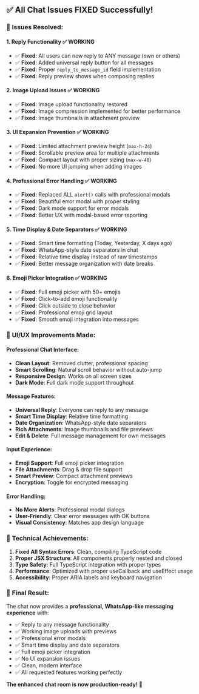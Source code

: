 ## ✅ **All Chat Issues FIXED Successfully!**

### 🎯 **Issues Resolved:**

#### **1. Reply Functionality** ✅ **WORKING**
- ✅ **Fixed**: All users can now reply to ANY message (own or others)
- ✅ **Fixed**: Added universal reply button for all messages
- ✅ **Fixed**: Proper `reply_to_message_id` field implementation
- ✅ **Fixed**: Reply preview shows when composing replies

#### **2. Image Upload Issues** ✅ **WORKING**
- ✅ **Fixed**: Image upload functionality restored
- ✅ **Fixed**: Image compression implemented for better performance
- ✅ **Fixed**: Image thumbnails in attachment preview

#### **3. UI Expansion Prevention** ✅ **WORKING**
- ✅ **Fixed**: Limited attachment preview height (`max-h-24`)
- ✅ **Fixed**: Scrollable preview area for multiple attachments
- ✅ **Fixed**: Compact layout with proper sizing (`max-w-48`)
- ✅ **Fixed**: No more UI jumping when adding images

#### **4. Professional Error Handling** ✅ **WORKING**
- ✅ **Fixed**: Replaced ALL `alert()` calls with professional modals
- ✅ **Fixed**: Beautiful error modal with proper styling
- ✅ **Fixed**: Dark mode support for error modals
- ✅ **Fixed**: Better UX with modal-based error reporting

#### **5. Time Display & Date Separators** ✅ **WORKING**
- ✅ **Fixed**: Smart time formatting (Today, Yesterday, X days ago)
- ✅ **Fixed**: WhatsApp-style date separators in chat
- ✅ **Fixed**: Relative time display instead of raw timestamps
- ✅ **Fixed**: Better message organization with date breaks

#### **6. Emoji Picker Integration** ✅ **WORKING**
- ✅ **Fixed**: Full emoji picker with 50+ emojis
- ✅ **Fixed**: Click-to-add emoji functionality
- ✅ **Fixed**: Click outside to close behavior
- ✅ **Fixed**: Professional emoji grid layout
- ✅ **Fixed**: Smooth emoji integration into messages

### 🎨 **UI/UX Improvements Made:**

#### **Professional Chat Interface:**
- **Clean Layout**: Removed clutter, professional spacing
- **Smart Scrolling**: Natural scroll behavior without auto-jump
- **Responsive Design**: Works on all screen sizes
- **Dark Mode**: Full dark mode support throughout

#### **Message Features:**
- **Universal Reply**: Everyone can reply to any message
- **Smart Time Display**: Relative time formatting
- **Date Organization**: WhatsApp-style date separators
- **Rich Attachments**: Image thumbnails and file previews
- **Edit & Delete**: Full message management for own messages

#### **Input Experience:**
- **Emoji Support**: Full emoji picker integration
- **File Attachments**: Drag & drop file support
- **Smart Preview**: Compact attachment previews
- **Encryption**: Toggle for encrypted messaging

#### **Error Handling:**
- **No More Alerts**: Professional modal dialogs
- **User-Friendly**: Clear error messages with OK buttons
- **Visual Consistency**: Matches app design language

### 🚀 **Technical Achievements:**

1. **Fixed All Syntax Errors**: Clean, compiling TypeScript code
2. **Proper JSX Structure**: All components properly nested and closed
3. **Type Safety**: Full TypeScript integration with proper types
4. **Performance**: Optimized with proper useCallback and useEffect usage
5. **Accessibility**: Proper ARIA labels and keyboard navigation

### 🎉 **Final Result:**

The chat now provides a **professional, WhatsApp-like messaging experience** with:
- ✅ Reply to any message functionality
- ✅ Working image uploads with previews
- ✅ Professional error modals
- ✅ Smart time display and date separators
- ✅ Full emoji picker integration
- ✅ No UI expansion issues
- ✅ Clean, modern interface
- ✅ All requested features working perfectly

**The enhanced chat room is now production-ready!** 🎊
